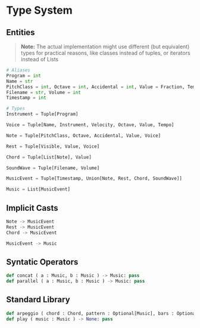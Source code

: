 # Type System

## Entities
> **Note:** The actual implementation might use different (but equivalent) types for practical reasons, like classes instead of tuples, or iterators instead of Lists
```python
# Aliases
Program = int
Name = str
PitchClass = int, Octave = int, Accidental = int, Value = Fraction, Tempo = int, Visible = bool
Filename = str, Volume = int
Timestamp = int

# Types
Instrument = Tuple[Program]

Voice = Tuple[Name, Instrument, Velocity, Octave, Value, Tempo]

Note = Tuple[PitchClass, Octave, Accidental, Value, Voice]

Rest = Tuple[Visible, Value, Voice]

Chord = Tuple[List[Note], Value]

SoundWave = Tuple[Filename, Volume]

MusicEvent = Tuple[Timestamp, Union[Note, Rest, Chord, SoundWave]]

Music = List[MusicEvent]
```

## Implicit Casts
```python
Note -> MusicEvent
Rest -> MusicEvent
Chord -> MusicEvent

MusicEvent -> Music
```

## Syntatic Operators
```python
def concat ( a : Music, b : Music ) -> Music: pass
def parallel ( a : Music, b : Music ) -> Music: pass
```

## Standard Library
```python
def arpeggio ( chord : Chord, pattern : Optional[Music], bars : Optional[int] ) -> Music: pass
def play ( music : Music ) -> None: pass
```
